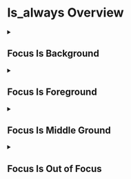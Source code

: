 # Is_always Overview

<details>
<summary><h2>Focus Is Background</h2></summary>


<h3>🔵 Label Name:</h3>
<code>focus_is_background</code>


<h3>📖 Definition:</h3>
Is the video consistently focused on the background using a shallow depth of field?

<details>
<summary><h4> Question (Definition)</h4></summary>

</details>

<details>
<summary><h4> Alternative Question</h4></summary>

- Does the video maintain a sharp focus on the background throughout?

- Is the background the primary focus for the entire video?

- Does the depth of field keep the background clear while blurring the foreground?

- Is the focus centered on the background without shifting?

- Does the sequence emphasize the background using selective focus?

- Is the background clearly framed as the focal area in every shot?

- Does the video consistently highlight the background while blurring the foreground?

- Is the entire video composed with a strong background focus?

</details>

<details>
<summary><h4> Prompt (Definition)</h4></summary>

- The video remains focused on the background using a shallow depth of field.

</details>

<details>
<summary><h4> Alternative Prompt</h4></summary>

- A shot maintaining sharp focus on the background throughout.

- A video consistently emphasizing the background with selective focus.

- A sequence where the background is clear while the foreground is blurred.

- A shot keeping the background as the focal plane without shifting.

- A video that consistently isolates the background as the main focus.

- A scene where selective focus highlights only the background.

- A video maintaining a depth of field that prioritizes the background.

- A composition where the foreground remains blurred while the background stays in sharp focus.

</details>

<h4>🟢 Positive:</h4>
<code>self.cam_setup.focus_info['start'] == 'background' and self.cam_setup.focus_info['end'] == 'background'</code>

<h4>🔴 Negative:</h4>
<code>not (self.cam_setup.focus_info['start'] in ['background', 'unknown'] and self.cam_setup.focus_info['end'] in ['background', 'unknown'])</code>

</details>

<details>
<summary><h2>Focus Is Foreground</h2></summary>


<h3>🔵 Label Name:</h3>
<code>focus_is_foreground</code>


<h3>📖 Definition:</h3>
Is the video consistently focused on the foreground using a shallow depth of field?

<details>
<summary><h4> Question (Definition)</h4></summary>

</details>

<details>
<summary><h4> Alternative Question</h4></summary>

- Does the video maintain a sharp focus on the foreground throughout?

- Is the foreground the primary focus for the entire video?

- Does the depth of field keep the foreground clear while blurring the background?

- Is the subject in the foreground emphasized through selective focus?

- Does the focus remain on the foreground without shifting?

- Is the entire sequence framed with a strong foreground focus?

- Does the video consistently highlight the foreground as the focal area?

- Is the foreground isolated in sharp focus across the video?

</details>

<details>
<summary><h4> Prompt (Definition)</h4></summary>

- The video remains focused on the foreground using a shallow depth of field.

</details>

<details>
<summary><h4> Alternative Prompt</h4></summary>

- A shot maintaining a sharp foreground focus throughout.

- A video consistently emphasizing the foreground with shallow depth of field.

- A sequence where the foreground is clear while the background is blurred.

- A shot keeping the foreground as the focal plane without shifting.

- A video that consistently isolates the foreground as the main focus.

- A scene where selective focus highlights only the foreground.

- A video maintaining a depth of field that prioritizes the foreground.

- A composition where the background remains blurred while the foreground is in sharp focus.

</details>

<h4>🟢 Positive:</h4>
<code>self.cam_setup.focus_info['start'] == 'foreground' and self.cam_setup.focus_info['end'] == 'foreground'</code>

<h4>🔴 Negative:</h4>
<code>not (self.cam_setup.focus_info['start'] in ['foreground', 'unknown'] and self.cam_setup.focus_info['end'] in ['foreground', 'unknown'])</code>

</details>

<details>
<summary><h2>Focus Is Middle Ground</h2></summary>


<h3>🔵 Label Name:</h3>
<code>focus_is_middle_ground</code>


<h3>📖 Definition:</h3>
Is the video consistently focused on the middle ground, keeping the foreground and background blurred?

<details>
<summary><h4> Question (Definition)</h4></summary>

</details>

<details>
<summary><h4> Alternative Question</h4></summary>

- Does the video maintain a sharp focus on the middle ground throughout?

- Is the middle ground the primary focus for the entire video?

- Does the depth of field keep the middle ground clear while blurring other elements?

- Is the focus centered on the middle ground without shifting?

- Does the sequence emphasize the middle ground using selective focus?

- Is the middle ground clearly framed as the focal area in every shot?

- Does the video consistently highlight the middle ground while blurring the rest?

- Is the entire video composed with a strong middle ground focus?

</details>

<details>
<summary><h4> Prompt (Definition)</h4></summary>

- The video remains focused on the middle ground, with the foreground and background blurred.

</details>

<details>
<summary><h4> Alternative Prompt</h4></summary>

- A shot maintaining sharp focus on the middle ground throughout.

- A video consistently emphasizing the middle ground with selective focus.

- A sequence where the middle ground is clear while the foreground and background are blurred.

- A shot keeping the middle ground as the focal plane without shifting.

- A video that consistently isolates the middle ground as the main focus.

- A scene where selective focus highlights only the middle ground.

- A video maintaining a depth of field that prioritizes the middle ground.

- A composition where both the foreground and background remain blurred while the middle ground stays in sharp focus.

</details>

<h4>🟢 Positive:</h4>
<code>self.cam_setup.focus_info['start'] == 'middle_ground' and self.cam_setup.focus_info['end'] == 'middle_ground'</code>

<h4>🔴 Negative:</h4>
<code>not (self.cam_setup.focus_info['start'] in ['middle_ground', 'unknown'] and self.cam_setup.focus_info['end'] in ['middle_ground', 'unknown'])</code>

</details>

<details>
<summary><h2>Focus Is Out of Focus</h2></summary>


<h3>🔵 Label Name:</h3>
<code>focus_is_out_of_focus</code>


<h3>📖 Definition:</h3>
Is the video consistently out of focus throughout?

<details>
<summary><h4> Question (Definition)</h4></summary>

</details>

<details>
<summary><h4> Alternative Question</h4></summary>

- Does the video remain entirely blurred from start to finish?

- Is the focus unclear for the entire duration of the video?

- Does the depth of field fail to establish a sharp subject throughout?

- Is there no clearly focused area in the entire sequence?

- Does the video maintain an unfocused appearance without transition?

- Is every frame lacking a distinct point of focus?

- Does the video stay blurry across the entire duration?

- Is the entire video composed without a clear focal point?

</details>

<details>
<summary><h4> Prompt (Definition)</h4></summary>

- The video remains out of focus throughout.

</details>

<details>
<summary><h4> Alternative Prompt</h4></summary>

- A shot maintaining an unfocused appearance from start to finish.

- A video where no clear subject is sharply in focus.

- A sequence that stays blurry throughout.

- A shot where depth of field does not establish a clear focal plane.

- A video that remains in soft focus or lacks a defined sharpness.

- A scene where everything remains blurred without a shift in focus.

- A video that does not provide a distinct point of sharp focus.

- A composition that is consistently out of focus across its duration.

</details>

<h4>🟢 Positive:</h4>
<code>self.cam_setup.focus_info['start'] == 'out_of_focus' and self.cam_setup.focus_info['end'] == 'out_of_focus'</code>

<h4>🔴 Negative:</h4>
<code>not (self.cam_setup.focus_info['start'] in ['out_of_focus', 'unknown'] and self.cam_setup.focus_info['end'] in ['out_of_focus', 'unknown'])</code>

</details>
